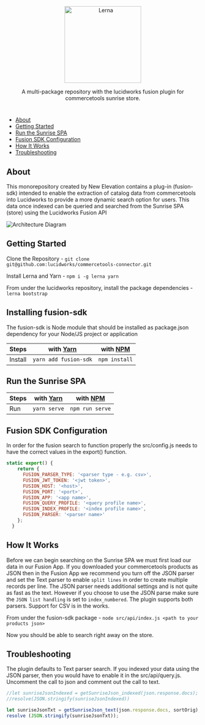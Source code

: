 

<p align="center">
  <img alt="Lerna" src="https://avatars1.githubusercontent.com/u/47536745?s=200&v=4" width="200">
</p>

<p align="center">
  A multi-package repository with the lucidworks fusion plugin for commercetools sunrise store.
</p>

#

- [About](#about)
- [Getting Started](#getting-started)
- [Run the Sunrise SPA](#run-the-sunrise-spa)
- [Fusion SDK Configuration](#fusion-sdk-configuration)
- [How It Works](#how-it-works)
- [Troubleshooting](#troubleshooting)

## About

<p>This monorepository created by New Elevation contains a plug-in (fusion-sdk) intended to enable the extraction of catalog data from commercetools into Lucidworks to provide a more dynamic search option for users.  This data once indexed can be queried and searched from the Sunrise SPA (store) using the Lucidworks Fusion API
</p>

<p>
  <img alt="Architecture Diagram" src="https://user-images.githubusercontent.com/6887820/100938471-92168980-34a9-11eb-8344-b9cd6e7c5b3a.png">
</p>

## Getting Started
Clone the Repository - `git clone git@github.com:lucidworks/commercetools-connector.git`

Install Lerna and Yarn - `npm i -g lerna yarn`

From under the lucidworks repository, install the package dependencies - `lerna bootstrap`

## Installing fusion-sdk
The fusion-sdk is Node module that should be installed as package.json dependency for your Node/JS project or application

Steps   | with [Yarn](https://yarnpkg.com/)  | with [NPM](https://www.npmjs.com/) |
------- | ---------------------------------- | ---------------------------------- |
Install | `yarn add fusion-sdk`              | `npm install`           |

## Run the Sunrise SPA

Steps   | with [Yarn](https://yarnpkg.com/)  | with [NPM](https://www.npmjs.com/) |
------- | ---------------------------------- | ---------------------------------- |
Run     | `yarn serve`                       | `npm run serve`                    |

## Fusion SDK Configuration

In order for the fusion search to function properly the src/config.js needs to have the correct values in the export() function.

```javascript
static export() {
    return {
      FUSION_PARSER_TYPE: '<parser type - e.g. csv>',
      FUSION_JWT_TOKEN: '<jwt token>',
      FUSION_HOST: '<host>',
      FUSION_PORT: '<port>',
      FUSION_APP: '<app name>',
      FUSION_QUERY_PROFILE: '<query profile name>',
      FUSION_INDEX_PROFILE: '<index profile name>',
      FUSION_PARSER: '<parser name>'
    };
  }
  ```
  ## How It Works

  Before we can begin searching on the Sunrise SPA we must first load our data in our Fusion App.  If you downloaded your commercetools products as JSON then in the Fusion App we recommend you turn off the JSON parser and set the Text parser to enable `split lines` in order to create multiple records per line.  The JSON parser needs additional settings and is not quite as fast as the text.  However if you choose to use the JSON parse make sure the `JSON list handling` is set to `index_numbered`.  The plugin supports both parsers.  Support for CSV is in the works.

  From under the fusion-sdk package - `node src/api/index.js <path to your products json>`

  Now you should be able to search right away on the store.

  ## Troubleshooting

  The plugin defaults to Text parser search.  If you indexed your data using the JSON parser, then you would have to enable it in the src/api/query.js.  Uncomment the call to json and comment out the call to text.

  ```javascript
//let sunriseJsonIndexed = getSunriseJson_indexed(json.response.docs);
//resolve(JSON.stringify(sunriseJsonIndexed))

let sunriseJsonTxt = getSunriseJson_text(json.response.docs, sortOrig);
resolve (JSON.stringify(sunriseJsonTxt));
```















